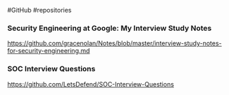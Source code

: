 #GitHub #repositories 
### Security Engineering at Google: My Interview Study Notes
https://github.com/gracenolan/Notes/blob/master/interview-study-notes-for-security-engineering.md

### SOC Interview Questions
https://github.com/LetsDefend/SOC-Interview-Questions

